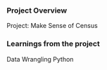 ### Project Overview

 Project: Make Sense of Census


### Learnings from the project

 Data Wrangling
Python


